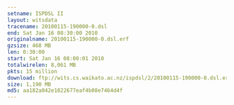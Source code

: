 ```yaml
---
setname: ISPDSL II
layout: witsdata
tracename: 20100115-190000-0.dsl
end: Sat Jan 16 08:30:00 2010
originalname: 20100115-190000-0.dsl.erf
gzsize: 468 MB
len: 0:30:00
start: Sat Jan 16 08:00:01 2010
totalwirelen: 8,061 MB
pkts: 15 million
download: ftp://wits.cs.waikato.ac.nz/ispdsl/2/20100115-190000-0.dsl.erf.gz
size: 1,190 MB
md5: aa182a042e1822677eaf4b08e7464d4f
---
```

